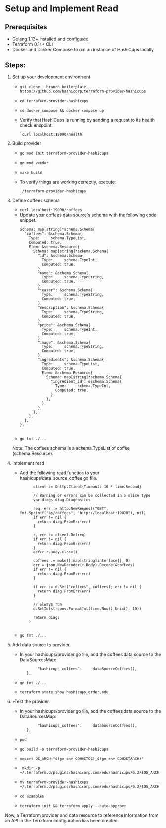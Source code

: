 # Setup and Implement Read

## Prerequisites

- Golang 1.13+ installed and configured
- Terraform 0.14+ CLI 
- Docker and Docker Compose to run an instance of HashiCups locally

## Steps:

1. Set up your development environment

    - `git clone --branch boilerplate https://github.com/hashicorp/terraform-provider-hashicups`
    - `cd terraform-provider-hashicups`
    - `cd docker_compose && docker-compose up`
    - Verify that HashiCups is running by sending a request to its health check endpoint:
        
          `curl localhost:19090/health`

2. Build provider

    - `go mod init terraform-provider-hashicups`
    - `go mod vendor`
    - `make build`
    - To verify things are working correctly, execute:
    
        `./terraform-provider-hashicups`


3. Define coffees schema

    - `curl localhost:19090/coffees`
    - Update your coffees data source's schema with the following code snippet: 
        ```
        Schema: map[string]*schema.Schema{
          "coffees": &schema.Schema{
            Type:     schema.TypeList,
            Computed: true,
            Elem: &schema.Resource{
              Schema: map[string]*schema.Schema{
                "id": &schema.Schema{
                  Type:     schema.TypeInt,
                  Computed: true,
                },
                "name": &schema.Schema{
                  Type:     schema.TypeString,
                  Computed: true,
                },
                "teaser": &schema.Schema{
                  Type:     schema.TypeString,
                  Computed: true,
                },
                "description": &schema.Schema{
                  Type:     schema.TypeString,
                  Computed: true,
                },
                "price": &schema.Schema{
                  Type:     schema.TypeInt,
                  Computed: true,
                },
                "image": &schema.Schema{
                  Type:     schema.TypeString,
                  Computed: true,
                },
                "ingredients": &schema.Schema{
                  Type:     schema.TypeList,
                  Computed: true,
                  Elem: &schema.Resource{
                    Schema: map[string]*schema.Schema{
                      "ingredient_id": &schema.Schema{
                        Type:     schema.TypeInt,
                        Computed: true,
                      },
                    },
                  },
                },
              },
            },
          },
        },

        
    - `go fmt ./...`
    
    Note: The coffees schema is a schema.TypeList of coffee (schema.Resource).
       
4. Implement read

    - Add the following read function to your hashicups/data_source_coffee.go file.

        ```func dataSourceCoffeesRead(ctx context.Context, d *schema.ResourceData, m interface{}) diag.Diagnostics {
              client := &http.Client{Timeout: 10 * time.Second}

              // Warning or errors can be collected in a slice type
              var diags diag.Diagnostics

              req, err := http.NewRequest("GET", fmt.Sprintf("%s/coffees", "http://localhost:19090"), nil)
              if err != nil {
                return diag.FromErr(err)
              }

              r, err := client.Do(req)
              if err != nil {
                return diag.FromErr(err)
              }
              defer r.Body.Close()

              coffees := make([]map[string]interface{}, 0)
              err = json.NewDecoder(r.Body).Decode(&coffees)
              if err != nil {
                return diag.FromErr(err)
              }

              if err := d.Set("coffees", coffees); err != nil {
                return diag.FromErr(err)
              }

              // always run
              d.SetId(strconv.FormatInt(time.Now().Unix(), 10))

              return diags
            }


    - `go fmt ./...`

5. Add data source to provider

    - In your hashicups/provider.go file, add the coffees data source to the DataSourcesMap:
    
        ```DataSourcesMap: map[string]*schema.Resource{
                "hashicups_coffees":     dataSourceCoffees(),
           },
        
    - `go fmt ./...`
    - `terraform state show hashicups_order.edu`
    
5. »Test the provider

    - In your hashicups/provider.go file, add the coffees data source to the DataSourcesMap:
    
        ```DataSourcesMap: map[string]*schema.Resource{
                "hashicups_coffees":     dataSourceCoffees(),
           },
        
    - `pwd`
    - `go build -o terraform-provider-hashicups`
    - `export OS_ARCH="$(go env GOHOSTOS)_$(go env GOHOSTARCH)"`
    - ` mkdir -p ~/.terraform.d/plugins/hashicorp.com/edu/hashicups/0.2/$OS_ARCH`
    - `mv terraform-provider-hashicups ~/.terraform.d/plugins/hashicorp.com/edu/hashicups/0.2/$OS_ARCH`
    - `cd examples`
    - `terraform init && terraform apply --auto-approve`
   
   
Now, a Terraform provider and data resource to reference information from an API in the Terraform configuration has been created.    
